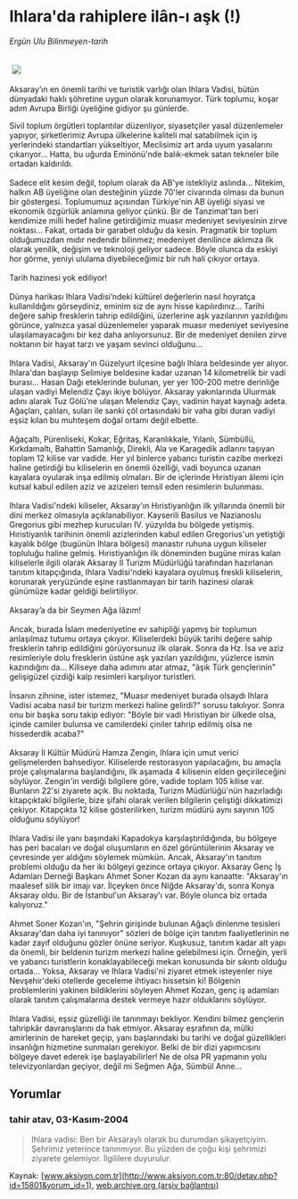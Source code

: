# Ihlara'da rahiplere ilân-ı aşk (!)

*Ergün Ulu Bilinmeyen-tarih*

<div>
 <font>
  <img border="0" height="1" src="/web/20041213075240im_/http://www.aksiyon.com.tr/images/blank.gif"/>
 </font>
 <font class="content">
  <p>
   <img border="0" hspace="5" src="http://web.archive.org/web/20041213075240im_/http://www.aksiyon.com.tr/resim/511/74.jpg" vspace="5"/>
  </p>
 </font>
 <font class="content">
  Aksaray’ın en önemli tarihi ve turistik varlığı olan Ihlara Vadisi, bütün dünyadaki haklı şöhretine uygun olarak korunamıyor. Türk toplumu, koşar adım Avrupa Birliği üyeliğine gidiyor şu günlerde.
 </font>
 <p>
  <font class="content">
   Sivil toplum örgütleri toplantılar düzenliyor, siyasetçiler yasal düzenlemeler yapıyor, şirketlerimiz Avrupa ülkelerine kaliteli mal satabilmek için iş yerlerindeki standartları yükseltiyor, Meclisimiz art arda uyum yasalarını çıkarıyor... Hatta, bu uğurda Eminönü'nde balık-ekmek satan tekneler bile ortadan kaldırıldı.
   <br/>
   <br/>
   Sadece elit kesim değil, toplum olarak da AB'ye istekliyiz aslında... Nitekim, halkın AB üyeliğine olan desteğinin yüzde 70'ler civarında olması da bunun bir göstergesi. Toplumumuz açısından Türkiye'nin AB üyeliği siyasi ve ekonomik özgürlük anlamına geliyor çünkü. Bir de Tanzimat'tan beri kendimize milli hedef haline getirdiğimiz muasır medeniyet seviyesinin zirve noktası... Fakat, ortada bir garabet olduğu da kesin. Pragmatik bir toplum olduğumuzdan mıdır nedendir bilinmez; medeniyet denilince aklımıza ilk olarak yenilik, değişim ve teknoloji geliyor sadece. Böyle olunca da eskiyi hor görme, yeniyi ululama diyebileceğimiz bir ruh hali çıkıyor ortaya.
   <br/>
   <br/>
   Tarih hazinesi yok ediliyor!
   <br/>
   <br/>
   Dünya harikası Ihlara Vadisi’ndeki kültürel değerlerin nasıl hoyratça kullanıldığını görseydiniz, eminim siz de aynı hisse kapılırdınız... Tarihi değere sahip fresklerin tahrip edildiğini, üzerlerine aşk yazılarının yazıldığını görünce, yalnızca yasal düzenlemeler yaparak muasır medeniyet seviyesine ulaşılamayacağını bir kez daha anlıyorsunuz. Bir de medeniyet denilen zirve noktanın bir hayat tarzı ve yaşam sevinci olduğunu...
   <br/>
   <br/>
   Ihlara Vadisi, Aksaray'ın Güzelyurt ilçesine bağlı Ihlara beldesinde yer alıyor. Ihlara'dan başlayıp Selimiye beldesine kadar uzanan 14 kilometrelik bir vadi burası... Hasan Dağı eteklerinde bulunan, yer yer 100-200 metre derinliğe ulaşan vadiyi Melendiz Çayı ikiye bölüyor. Aksaray yakınlarında Uluırmak adını alarak Tuz Gölü’ne ulaşan Melendiz Çayı, vadinin hayat kaynağı adeta. Ağaçları, çalıları, suları ile sanki çöl ortasındaki bir vaha gibi duran vadiyi eşsiz kılan bu muhteşem doğal ortamı değil elbette.
   <br/>
   <br/>
   Ağaçaltı, Pürenliseki, Kokar, Eğritaş, Karanlıkkale, Yılanlı, Sümbüllü, Kırkdamaltı, Bahattin Samanlığı, Direkli, Ala ve Karagedik adlarını taşıyan toplam 12 kilise var vadide. Her yıl binlerce yabancı turistin cazibe merkezi haline getirdiği bu kiliselerin en önemli özelliği, vadi boyunca uzanan kayalara oyularak inşa edilmiş olmaları. Bir de içlerinde Hıristiyan âlemi için kutsal kabul edilen aziz ve azizeleri temsil eden resimlerin bulunması.
   <br/>
   <br/>
   Ihlara Vadisi'ndeki kiliseler, Aksaray'ın Hıristiyanlığın ilk yıllarında önemli bir dini merkez olmasıyla açıklanabiliyor. Kayserili Basilus ve Nazianoslu Gregorius gibi mezhep kurucuları IV. yüzyılda bu bölgede yetişmiş. Hıristiyanlık tarihinin önemli azizlerinden kabul edilen Gregorius'un yetiştiği kayalık bölge (bugünün Ihlara bölgesi) manastır ruhuna uygun kiliseler topluluğu haline gelmiş. Hıristiyanlığın ilk döneminden bugüne miras kalan kiliselerle ilgili olarak Aksaray İl Turizm Müdürlüğü tarafından hazırlanan tanıtım kitapçığında, Ihlara Vadisi'ndeki kayalara oyulmuş freskli kiliselerin, korunarak yeryüzünde eşine rastlanmayan bir tarih hazinesi olarak günümüze kadar geldiği belirtiliyor.
   <br/>
   <br/>
   Aksaray’a da bir Seymen Ağa lâzım!
   <br/>
   <br/>
   Ancak, burada İslam medeniyetine ev sahipliği yapmış bir toplumun anlaşılmaz tutumu ortaya çıkıyor. Kiliselerdeki büyük tarihi değere sahip fresklerin tahrip edildiğini görüyorsunuz ilk olarak. Sonra da Hz. İsa ve aziz resimleriyle dolu fresklerin üstüne aşk yazıları yazıldığını, yüzlerce ismin kazındığını da... Kiliseye daha adımını atar atmaz, "âşık Türk gençlerinin" gelişigüzel çizdiği kalp resimleri karşılıyor turistleri.
   <br/>
   <br/>
   İnsanın zihnine, ister istemez, "Muasır medeniyet burada olsaydı Ihlara Vadisi acaba nasıl bir turizm merkezi haline gelirdi?" sorusu takılıyor. Sonra onu bir başka soru takip ediyor: "Böyle bir vadi Hıristiyan bir ülkede olsa, içinde camiler bulunsa ve camilerdeki çiniler tahrip edilmiş olsa ne hissederdik acaba?"
   <br/>
   <br/>
   Aksaray İl Kültür Müdürü Hamza Zengin, Ihlara için umut verici gelişmelerden bahsediyor. Kiliselerde restorasyon yapılacağını, bu amaçla proje çalışmalarına başlandığını, ilk aşamada 4 kilisenin elden geçirileceğini söylüyor. Zengin'in verdiği bilgilere göre, vadide toplam 105 kilise var. Bunların 22'si ziyarete açık. Bu noktada, Turizm Müdürlüğü'nün hazırladığı kitapçıktaki bilgilerle, bize şifahi olarak verilen bilgilerin çeliştiği dikkatimizi çekiyor. Kitapçıkta 12 kilise gösterilirken, turizm müdürü aynı sayının 105 olduğunu söylüyor!
   <br/>
   <br/>
   Ihlara Vadisi ile yanı başındaki Kapadokya karşılaştırıldığında, bu bölgeye has peri bacaları ve doğal oluşumların en özel görüntülerinin Aksaray ve çevresinde yer aldığını söylemek mümkün. Ancak, Aksaray'ın tanıtım problemi olduğu da her iki bölgeyi gezince ortaya çıkıyor. Aksaray Genç İş Adamları Derneği Başkanı Ahmet Soner Kozan da aynı kanaatte: "Aksaray'ın maalesef silik bir imajı var. İlçeyken önce Niğde Aksaray'dı, sonra Konya Aksaray oldu. Bir de İstanbul'un Aksaray'ı var. Böyle olunca biz ortada kalıyoruz."
   <br/>
   <br/>
   Ahmet Soner Kozan'ın, "Şehrin girişinde bulunan Ağaçlı dinlenme tesisleri Aksaray'dan daha iyi tanınıyor" sözleri de bölge için tanıtım faaliyetlerinin ne kadar zayıf olduğunu gözler önüne seriyor. Kuşkusuz, tanıtım kadar alt yapı da önemli, bir beldenin turizm merkezi haline gelebilmesi için. Örneğin, yerli ve yabancı turistlerin konaklayabileceği mekan konusunda bir sıkıntı olduğu ortada... Yoksa, Aksaray ve Ihlara Vadisi'ni ziyaret etmek isteyenler niye Nevşehir'deki otellerde geceleme ihtiyacı hissetsin ki! Bölgenin problemlerini yakinen bildiklerini söyleyen Ahmet Kozan, genç iş adamları olarak tanıtım çalışmalarına destek vermeye hazır olduklarını söylüyor.
   <br/>
   <br/>
   Ihlara Vadisi, eşsiz güzelliği ile tanınmayı bekliyor. Kendini bilmez gençlerin tahripkâr davranışlarını da hak etmiyor. Aksaray eşrafının da, mülki amirlerinin de hareket geçip, yanı başlarındaki bu tarihi ve doğal güzellikleri insanlığın hizmetine sunmaları gerekiyor. Belki de bir dizi yapımcısını bölgeye davet ederek işe başlayabilirler! Ne de olsa PR yapmanın yolu televizyonlardan geçiyor, değil mi Seğmen Ağa, Sümbül Anne...
   <br/>
  </font>
 </p>
</div>


## Yorumlar

### tahir atav, 03-Kasım-2004
> Ihlara vadisi: 
> Ben bir Aksaraylı olarak bu durumdan şikayetçiyim. Şehrimiz yeterince tanınmıyor. Bu yüzden de çoğu kişi şehrimizi ziyarete gelemiyor. İlgililere duyurulur.

Kaynak: [www.aksiyon.com.tr](http://www.aksiyon.com.tr:80/detay.php?id=15801&yorum_id=1), [web.archive.org (arşiv bağlantısı)](http://web.archive.org/web/20041213075240/http://www.aksiyon.com.tr:80/detay.php?id=15801&yorum_id=1)
